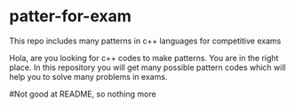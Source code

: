 # patter-for-exam
This repo includes many patterns in c++ languages for competitive exams

Hola, are you looking for c++ codes to make patterns. You are in the right place. In this repository you will get many possible pattern codes which will help you to solve many problems in exams.

#Not good at README, so nothing more
